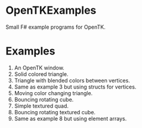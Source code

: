 OpenTKExamples
==============

Small F# example programs for OpenTK.

Examples
==============

1. An OpenTK window.
2. Solid colored triangle.
3. Triangle with blended colors between vertices.
4. Same as example 3 but using structs for vertices.
5. Moving color changing triangle.
6. Bouncing rotating cube.
7. Simple textured quad.
8. Bouncing rotating textured cube.
9. Same as example 8 but using element arrays.